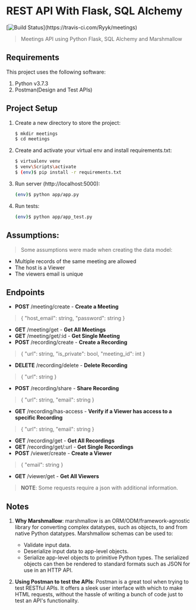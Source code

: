 # REST API With Flask, SQL Alchemy

[![Build Status](https://travis-ci.com/Ryyk/meetings.svg?token=8YLktDDQipLLgFGN1NpP&branch=master!)](https://travis-ci.com/Ryyk/meetings)

> Meetings API using Python Flask, SQL Alchemy and Marshmallow

## Requirements

This project uses the following software:

1. Python v3.7.3
1. Postman(Design and Test APIs)

## Project Setup

1. Create a new directory to store the project:

    ```sh
    $ mkdir meetings
    $ cd meetings
    ```

1. Create and activate your virtual env and install requirements.txt:

    ```sh
    $ virtualenv venv
    $ venv\Scripts\activate
    $ (env)$ pip install -r requirements.txt
    ```

2. Run server (http://localhost:5000):

    ```sh
    (env)$ python app/app.py
    ```

3. Run tests:

    ```sh
    (env)$ python app/app_test.py
    ```
## Assumptions:

> Some assumptions were made when creating the data model:

* Multiple records of the same meeting are allowed
* The host is a Viewer
* The viewers email is unique


## Endpoints

- **POST**    /meeting/create - **Create a Meeting**
> { "host_email": string,  "password": string }
- **GET**     /meeting/get - **Get All Meetings**
- **GET**     /meeting/get/:id - **Get Single Meeting**
- **POST**    /recording/create - **Create a Recording**
> { "url": string,  "is_private": bool, "meeting_id": int }
- **DELETE**  /recording/delete - **Delete Recording**
> { "url": string }
- **POST**    /recording/share - **Share Recording**
> { "url": string,  "email": string }
- **GET**     /recording/has-access - **Verify if a Viewer has access to a specific Recording**
> { "url": string,  "email": string }
- **GET**     /recording/get - **Get All Recordings**
- **GET**     /recording/get/:url - **Get Single Recordings**
- **POST**    /viewer/create - **Create a Viewer**
> { "email": string }
- **GET**     /viewer/get - **Get All Viewers**

> **NOTE**: Some requests require a json with additional information. 

## Notes

1. **Why Marshmallow**:
marshmallow is an ORM/ODM/framework-agnostic library for converting complex datatypes, such as objects, to and from native Python datatypes. Marshmallow schemas can be used to:
   - Validate input data.
   - Deserialize input data to app-level objects.
   - Serialize app-level objects to primitive Python types. The serialized objects can then be rendered to standard formats such as JSON for use in an HTTP API.

1. **Using Postman to test the APIs**:
Postman is a great tool when trying to test RESTful APIs. It offers a sleek user interface with which to make HTML requests, without the hassle of writing a bunch of code just to test an API's functionality.



